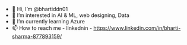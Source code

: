 - 👋 Hi, I’m @bhartiddn01
- 👀 I’m interested in AI & ML, web designing, Data
- 🌱 I’m currently learning Azure
- 📫 How to reach me - linkednin - https://www.linkedin.com/in/bharti-sharma-877893159/

<!---
bhartiddn01/bhartiddn01 is a ✨ special ✨ repository because its `README.md` (this file) appears on your GitHub profile.
You can click the Preview link to take a look at your changes.
--->
